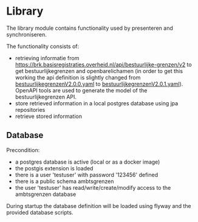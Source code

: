# Library

The library module contains functionality used by presenteren and synchroniseren.

The functionality consists of:

- retrieving informatie from https://brk.basisregistraties.overheid.nl/api/bestuurlijke-grenzen/v2 to get
  bestuurlijkegrenzen and openbarelichamen (in order to get this working the api definition is slightly changed from
  [bestuurlijkegrenzenV2.0.0.yaml](bestuurlijkegrenzenV2.0.0.yaml) to [bestuurlijkegrenzenV2.0.1.yaml](bestuurlijkegrenzenV2.0.1.yaml)). OpenAPI tools are used to generate the model of the
  bestuurlijkegrenzen API.
- store retrieved information in a local postgres database using jpa repositories
- retrieve stored information

## Database

Precondition:

- a postgres database is active (local or as a docker image)
- the postgis extension is loaded
- there is a user 'testuser' with password '123456' defined
- there is a public schema ambtsgrenzen
- the user 'testuser' has read/write/create/modify access to the ambtsgrenzen database

During startup the database definition will be loaded using flyway and the provided database scripts.
